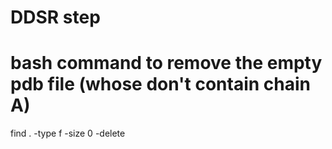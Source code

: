 # DDSR step

# bash command to remove the empty pdb file (whose don't contain chain A)
find . -type f -size 0 -delete
